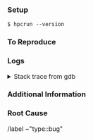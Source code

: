 <!-- Summarize the crash here. What did you try to do that caused the crash? -->

### Setup

<!-- Provide detailed instructions on how to set up the environment to reproduce the problem. Attach or link any source files needed to demonstrate the issue. If the OS or versions of any dependencies are important, list them here. -->

```console
$ hpcrun --version
```

### To Reproduce

<!-- Provide detailed steps to reproduce the crash. List any commands to run in `console` code blocks. Only include command output that is relevant to the reproduction of the issue. -->

### Logs

<!-- Provide the error message of the crash and any relevant log output in a code block. How frequently does this happen? -->

<details>
<summary>Stack trace from gdb</summary>

```
```

</details>

### Additional Information

<!-- If you have further information, such as additional logs or output files, please attach or link to them here. -->

### Root Cause

<!-- If you have investigated the issue and have some insight into the root cause, please describe any insights here. -->

<!-- Do not remove the following line. -->

/label ~"type::bug"
